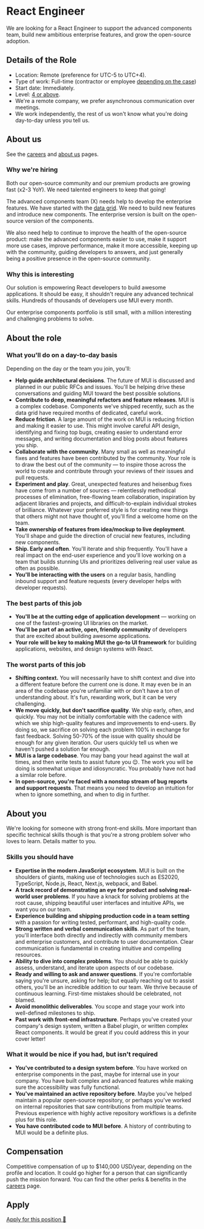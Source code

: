 # React Engineer

<p class="description">We are looking for a React Engineer to support the advanced components team, build new ambitious enterprise features, and grow the open-source adoption.</p>

## Details of the Role

- Location: Remote (preference for UTC-5 to UTC+4).
- Type of work: Full-time (contractor or employee [depending on the case](https://www.notion.so/mui-org/Hiring-FAQ-64763b756ae44c37b47b081f98915501))
- Start date: Immediately.
- Level: [4 or above](https://docs.google.com/spreadsheets/d/1dDdPD-flNXlgZ0E3ZxVvCDx27RFuhVWJrcfcjNu_I8k/edit#gid=0).
- We're a remote company, we prefer asynchronous communication over meetings.
- We work independently, the rest of us won't know what you're doing day-to-day unless you tell us.

## About us

See the [careers](/careers/) and [about us](/about/) pages.

### Why we're hiring

Both our open-source community and our premium products are growing fast (x2-3 YoY). We need talented engineers to keep that going!

The advanced components team (X) needs help to develop the enterprise features.
We have started with the [data grid](/components/data-grid/#commercial-version).
We need to build new features and introduce new components.
The enterprise version is built on the open-source version of the components.

We also need help to continue to improve the health of the open-source product: make the advanced components easier to use, make it support more use cases, improve performance, make it more accessible, keeping up with the community, guiding developers to answers, and just generally being a positive presence in the open-source community.

### Why this is interesting

Our solution is empowering React developers to build awesome applications.
It should be easy, it shouldn't require any advanced technical skills.
Hundreds of thousands of developers use MUI every month.

Our enterprise components portfolio is still small, with a million interesting and challenging problems to solve.

## About the role

### What you'll do on a day-to-day basis

Depending on the day or the team you join, you'll:

- **Help guide architectural decisions**.
  The future of MUI is discussed and planned in our public RFCs and issues.
  You'll be helping drive these conversations and guiding MUI toward the best possible solutions.
- **Contribute to deep, meaningful refactors and feature releases**.
  MUI is a complex codebase. Components we've shipped recently, such as the data grid have required months of dedicated, careful work.
- **Reduce friction**.
  A large amount of the work on MUI is reducing friction and making it easier to use.
  This might involve careful API design, identifying and fixing top bugs, creating easier to understand error messages, and writing documentation and blog posts about features you ship.
- **Collaborate with the community**.
  Many small as well as meaningful fixes and features have been contributed by the community. Your role is to draw the best out of the community — to inspire those across the world to create and contribute through your reviews of their issues and pull requests.
- **Experiment and play**. Great, unexpected features and heisenbug fixes have come from a number of sources — relentlessly methodical processes of elimination, free-flowing team collaboration, inspiration by adjacent libraries and projects, and difficult-to-explain individual strokes of brilliance. Whatever your preferred style is for creating new things that others might not have thought of, you'll find a welcome home on the team.
- **Take ownership of features from idea/mockup to live deployment**.
  You'll shape and guide the direction of crucial new features, including new components.
- **Ship. Early and often**. You'll iterate and ship frequently.
  You'll have a real impact on the end-user experience and you'll love working on a team that builds stunning UIs and prioritizes delivering real user value as often as possible.
- **You'll be interacting with the users** on a regular basis, handling inbound support and feature requests (every developer helps with developer requests).

### The best parts of this job

- **You'll be at the cutting edge of application development** — working on one of the fastest-growing UI libraries on the market.
- **You'll be part of an active, open, friendly community** of developers that are excited about building awesome applications.
- **Your role will be key to making MUI the go-to UI framework** for building applications, websites, and design systems with React.

### The worst parts of this job

- **Shifting context.**
  You will necessarily have to shift context and dive into a different feature before the current one is done.
  It may even be in an area of the codebase you're unfamiliar with or don't have a ton of understanding about.
  It's fun, rewarding work, but it can be very challenging.
- **We move quickly, but don't sacrifice quality**.
  We ship early, often, and quickly. You may not be initially comfortable with the cadence with which we ship high-quality features and improvements to end-users. By doing so, we sacrifice on solving each problem 100% in exchange for fast feedback. Solving 50-70% of the issue with quality should be enough for any given iteration. Our users quickly tell us when we haven't pushed a solution far enough.
- **MUI is a large codebase**. You may bang your head against the wall at times, and then write tests to assist future you 😌.
  The work you will be doing is somewhat unique and idiosyncratic. You probably have not had a similar role before.
- **In open-source, you're faced with a nonstop stream of bug reports and support requests**. That means you need to develop an intuition for when to ignore something, and when to dig in further.

## About you

We're looking for someone with strong front-end skills. More important than specific technical skills though is that you're a strong problem solver who loves to learn. Details matter to you.

### Skills you should have

- **Expertise in the modern JavaScript ecosystem**.
  MUI is built on the shoulders of giants, making use of technologies such as ES2020, TypeScript, Node.js, React, Next.js, webpack, and Babel.
- **A track record of demonstrating an eye for product and solving real-world user problems**. If you have a knack for solving problems at the root cause, shipping beautiful user interfaces and intuitive APIs, we want you on our team.
- **Experience building and shipping production code in a team setting** with a passion for writing tested, performant, and high-quality code.
- **Strong written and verbal communication skills**.
  As part of the team, you'll interface both directly and indirectly with community members and enterprise customers, and contribute to user documentation. Clear communication is fundamental in creating intuitive and compelling resources.
- **Ability to dive into complex problems**.
  You should be able to quickly assess, understand, and iterate upon aspects of our codebase.
- **Ready and willing to ask and answer questions**.
  If you're comfortable saying you're unsure, asking for help; but equally reaching out to assist others, you'll be an incredible addition to our team. We thrive because of continuous learning. First-time mistakes should be celebrated, not blamed.
- **Avoid monolithic deliverables**.
  You scope and stage your work into well-defined milestones to ship.
- **Past work with front-end infrastructure**.
  Perhaps you've created your company's design system, written a Babel plugin, or written complex React components.
  It would be great if you could address this in your cover letter!

### What it would be nice if you had, but isn't required

- **You've contributed to a design system before**.
  You have worked on enterprise components in the past, maybe for internal use in your company.
  You have built complex and advanced features while making sure the accessibility was fully functional.
- **You've maintained an active repository before**.
  Maybe you've helped maintain a popular open-source repository, or perhaps you've worked on internal repositories that saw contributions from multiple teams.
  Previous experience with highly active repository workflows is a definite plus for this role.
- **You have contributed code to MUI before**. A history of contributing to MUI would be a definite plus.

## Compensation

Competitive compensation of up to \$140,000 USD/year, depending on the profile and location. It could go higher for a person that can significantly push the mission forward. You can find the other perks & benefits in the [careers](/careers/#perks-amp-benefits) page.

## Apply

[Apply for this position 📮](https://airtable.com/shrdqo1Z6srZXGcvh?prefill_Applying+for=React%20Engineer)

